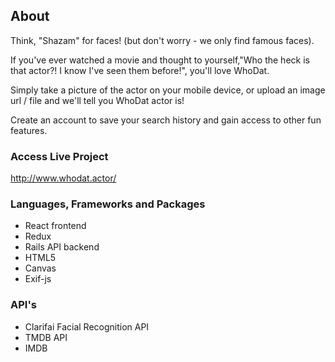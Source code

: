 ## About 
Think, "Shazam" for faces! (but don't worry - we only find famous faces).

If you've ever watched a movie and thought to yourself,"Who the heck is that actor?! I know I've seen them before!", you'll love WhoDat.

Simply take a picture of the actor on your mobile device, or upload an image url / file and we'll tell you WhoDat actor is!

Create an account to save your search history and gain access to other fun features.

### Access Live Project

http://www.whodat.actor/

### Languages, Frameworks and Packages

- React frontend
- Redux 
- Rails API backend
- HTML5
- Canvas
- Exif-js

### API's

- Clarifai Facial Recognition API
- TMDB API
- IMDB
